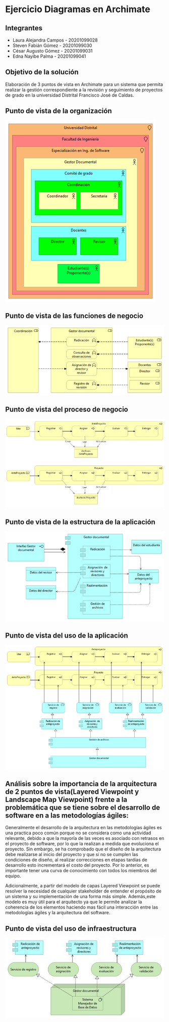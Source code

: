 # Ejercicio Diagramas en Archimate

## Integrantes
* Laura Alejandra Campos - 20201099028
* Steven Fabián Gómez - 20201099030
* César Augusto Gómez - 20201099031
* Edna Nayibe Palma - 20201099041

## Objetivo de la solución
Elaboración de 3 puntos de vista en Archimate para un sistema que permita realizar la gestión correspondiente a la revisión y seguimiento de proyectos de grado en la universidad Distrital Francisco José de Caldas.

## Punto de vista de la organización
![organización](imagenes/organizacion.bmp)

## Punto de vista de las funciones de negocio
![funciones](imagenes/funcionesNegocio.bmp)

## Punto de vista del proceso de negocio
![funciones](imagenes/procesos.jpeg)

## Punto de vista de la estructura de la aplicación
![funciones](imagenes/estructura_aplicacion.bmp)

## Punto de vista del uso de la aplicación
![funciones](imagenes/uso_aplicacion.bmp)

## Análisis sobre la importancia  de la arquitectura de 2 puntos de vista(Layered Viewpoint y Landscape Map Viewpoint) frente a la problemática que se tiene sobre el desarrollo de software en a las metodologías ágiles:

Generalmente el desarrollo de la arquitectura  en las metodologías ágiles  es una practica poco común porque no se considera como una actividad relevante, debido a que la mayoría de las veces es asociado con retrasos en el proyecto de software, por lo que la realizan a medida que evoluciona el proyecto. Sin embargo, se ha comprobado que el diseño de la arquitectura debe realizarse al inicio del proyecto y que si no se cumplen las condiciones de diseño, al realizar correcciones en etapas tardías de desarrollo esto incrementará el costo del proyecto. Por lo anterior, es importante tener una curva de conocimiento con todos los miembros del equipo.

Adicionalmente, a partir del modelo de capas Layered Viewpoint se puede resolver la necesidad de cualquier stakeholder de entender el propósito de un sistema y su implementación de una forma más simple. Además,este modelo es muy útil para el arquitecto ya que le permite analizar la coherencia de los elementos haciendo mas fácil una interacción entre las metodologías ágiles y la arquitectura del software.

## Punto de vista del uso de infraestructura
![funciones](imagenes/InfrastructureUsage.jpg)